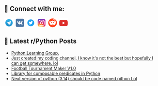 ## 🔎 Connect with me:
[<img src="https://github.com/bullbesh/bullbesh/blob/main/images/Telegram.png" width="32" height="32" />](https://t.me/bullbesh)
[<img src="https://github.com/bullbesh/bullbesh/blob/main/images/VK.png" width="32" height="32" />](https://vk.com/bullbesh)
[<img src="https://github.com/bullbesh/bullbesh/blob/main/images/Twitter.png" width="32" height="32" />](https://twitter.com/bullbesh1)
[<img src="https://github.com/bullbesh/bullbesh/blob/main/images/Instagram.png" width="32" height="32" />](https://www.instagram.com/bullbesh)
[<img src="https://github.com/bullbesh/bullbesh/blob/main/images/Reddit.png" width="32" height="32" />](https://www.reddit.com/user/bullbesh)
[<img src="https://github.com/bullbesh/bullbesh/blob/main/images/YouTube.png" width="32" height="32" />](https://www.youtube.com/channel/UCtfjRs6uzgq5mfm8S06WTcg)

## 📕 Latest r/Python Posts
<!-- BLOG-POST-LIST:START -->
- [Python Learning Group.](https://www.reddit.com/r/Python/comments/1l753an/python_learning_group/)
- [Just created my coding channel, I know it&#39;s not the best but hopefully I can get somewhere. lol](https://www.reddit.com/r/Python/comments/1l752dw/just_created_my_coding_channel_i_know_its_not_the/)
- [Football Tournament Maker V1.0](https://www.reddit.com/r/Python/comments/1l72ucz/football_tournament_maker_v10/)
- [Library for composable predicates in Python](https://www.reddit.com/r/Python/comments/1l71r6i/library_for_composable_predicates_in_python/)
- [Next version of python &lpar;3.14&rpar; should be code named pithon Lol](https://www.reddit.com/r/Python/comments/1l71ltm/next_version_of_python_314_should_be_code_named/)
<!-- BLOG-POST-LIST:END -->
